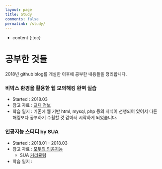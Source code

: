 ```yaml
---
layout: page
title: Study
comments: false
permalink: /study/
---
```


* content
{:toc}

# 공부한 것들
2018년 github blog를 개설한 이후에 공부한 내용들을 정리합니다.

### 비박스 환경을 활용한 웹 모의해킹 완벽 실습
* Started : 2018.03
* 참고 자료 : [교재 정보](https://book.naver.com/bookdb/book_detail.nhn?bid=11332017)
* 학습 일지 :
기존에 웹 기반 html, mysql, php 등의 지식이 선행되어 있어서 다른 해킹보다 공부하기 수월할 것 같아서 시작하게 되었습니다.

### 인공지능 스터디 by SUA
* Started : 2018.01 - 2018.03
* 참고 자료 : [모두의 인공지능](https://hunkim.github.io/ml/)
  * SUA [커리큘럼](https://docs.google.com/spreadsheets/d/18T-3pJDLvOFsMQ8guAYs57bXFwNUaaqMkwjrWzFdJzY/edit#gid=1523756436)
* 학습 일지 :
